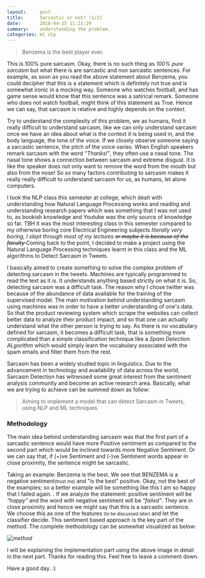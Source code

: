 ```yaml
---
layout:     post
title:      Sarcastic or not? (1/2)
date:       2018-04-25 11:21:29
summary:    understanding the problem.
categories: ml nlp
---
```


> Benzema is the best player ever.

This is 100% pure sarcasm. Okay, there is no such thing as _100% pure sarcasm_ but what there is are sarcastic and non sarcastic sentences.
For example, as soon as you read the above statement about Benzema, you could decipher that this is a statement which is definitely not true and is somewhat ironic in a mocking way. Someone who watches football, and has game sense would know that this sentence was a satirical remark. Someone who does not watch football, might think of this statement as <span class = "red"> True. </span> Hence we can say, that sarcasm is relative and highly depends on the context.

Try to understand the complexity of this problem, we as humans, find it really difficult to understand sarcasm, like we can only understand sarcasm once we have an idea about what is the context it is being used in, and the body language, the tone of the voice. If we closely observe someone saying a sarcastic sentence, the pitch of the voice varies. When English speakers remark sarcasm with the word  _"Thanks!"_, they often use a nasal tone. The nasal tone shows a connection between sarcasm and extreme disgust. It is like the speaker does not only want to remove the word from the mouth but also from the nose! So so many factors contributing to sarcasm makes it really really difficult to understand sarcasm for us, as humans, let alone computers.

I took the NLP class this semester at college, which dealt with understanding how Natural Language Processing works and reading and understanding research papers which was something that I was not used to, as bookish knowledge and Youtube was the only source of knowledge so far. TBH it was the most interesting class in this semester compared to my otherwise boring core Electrical Engineering subjects _literally very boring, I slept through most of my lectures <del> or maybe it is because of the faculty </del>_ Coming back to the point, I decided to make a project using the Natural Language Processing techniques learnt in this class and the ML algorithms to <span class="bg-dark-gray white" style="padding:2 px;"> Detect Sarcasm in Tweets. </span>

I basically aimed to create something to solve the complex problem of detecting sarcasm in the tweets. Machines are typically programmed to read the text as it is. It understands anything based strictly on what it is. So, detecting sarcasm was a difficult task. The reason why I chose twitter was because of the abundance of data available for the training of the supervised model. The main motivation behind understanding sarcasm using machines was in order to have a better understanding of one's data. So that the product reviewing system which scrape the websites can collect better data to analyze their product impact, and so that one can actually understand what the other person is trying to say. As there is no vocabulary defined for sarcasm, it becomes a difficult task, that is something more complicated than a simple classification technique like a _Spam Detection ALgorithm_ which would simply learn the vocabulary associated with the spam emails and filter them from the rest.

Sarcasm has been a widely studied topic in linguistics. Due to the advancement in technology and availability of data across the world, Sarcasm Detection has witnessed some great interest from the sentiment analysis community and become an active research area. Basically, what we are trying to achieve can be summed down as follow:
> Aiming to implement a model that can detect Sarcasm in Tweets, using NLP and ML techniques.

### Methodology

The main idea behind understanding sarcasm was that the first part of a sarcastic sentence would have more Positive sentiment as compared to the second part which would be inclined towards more Negative Sentiment. Or we can say that, if (+)ve Sentiment  and (-)ve Sentiment words appear in close proximity, the sentence might be sarcastic.

Taking an example: <span class="bg-dark-gray white" style="padding:2 px;"> Benzema is the best. </span> We see that BENZEMA is a negative sentiment<small>(trust me)</small> and "is the best" positive. Okay, not the best of the examples; so a better example will be something like this <span class="bg-dark-gray white" style="padding:2 px;"> I am so happy that I failed again. </span>. If we analyze the statement: positive sentiment will be _"happy"_ and the word with negative sentiment will be _"failed"_. They are in close proximity and hence we might say that this is a sarcastic sentence. We choose this as one of the features <small> (to be discussed later) </small> and let the classifier decide. This sentiment based approach is the key part of the method. The complete methodology can be somewhat visualized as below:

_![method](https://i.imgur.com/wlByWoL.png)_

I will be explaining the implementation part using the above image in detail in the next part. Thanks for reading this. Feel free to leave a comment down.

Have a good day. :)
